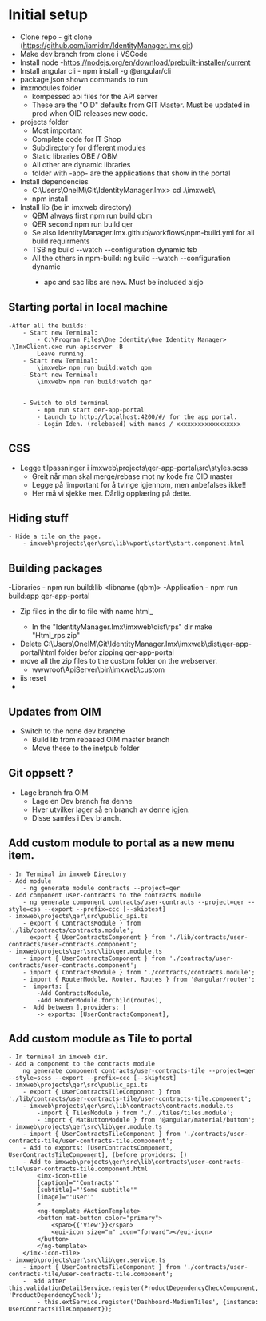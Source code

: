 # Initial setup

- Clone repo - git clone (<https://github.com/iamidm/IdentityManager.Imx.git>)
- Make dev branch from clone i VSCode
- Install node -<https://nodejs.org/en/download/prebuilt-installer/current>
- Install angular cli - npm install -g @angular/cli
- package.json shown commands to run
- imxmodules folder
  - kompessed api files for the API server
  - These are the "OID" defaults from GIT Master. Must be updated in prod when OID releases new code.
- projects folder
  - Most important
  - Complete code for IT Shop
  - Subdirectory for different modules
  - Static libraries QBE / QBM
  - All other are dynamic libraries
  - folder with -app- are the applications that show in the portal
- Install dependencies
  - C:\Users\OneIM\Git\IdentityManager.Imx> cd .\imxweb\
  - npm install
- Install lib (be in imxweb directory)
  - QBM always first
        npm run build qbm
  - QER second
        npm run build qer
  - Se also IdentityManager.Imx\.github\workflows\npm-build.yml for all build requirments
  - TSB
        ng build --watch --configuration dynamic tsb
  - All the others in npm-build:
        ng build --watch --configuration dynamic <modulename>
    - apc and sac libs are new. Must be included alsjo

## Starting portal in local machine

    -After all the builds:
        - Start new Terminal:
            - C:\Program Files\One Identity\One Identity Manager> .\ImxClient.exe run-apiserver -B
            Leave running.
        - Start new Terminal:
            \imxweb> npm run build:watch qbm
        - Start new Terminal:
            \imxweb> npm run build:watch qer


        - Switch to old terminal
            - npm run start qer-app-portal
            - Launch to http://localhost:4200/#/ for the app portal.
            - Login Iden. (rolebased) with manos / xxxxxxxxxxxxxxxxxx

## CSS

- Legge tilpassninger i imxweb\projects\qer-app-portal\src\styles.scss
  - Greit når man skal merge/rebase mot ny kode fra OID master
  - Legge på !important for å tvinge igjennom, men anbefalses ikke!!
  - Her må vi sjekke mer. Dårlig opplæring på dette.

## Hiding stuff

    - Hide a tile on the page.
        - imxweb\projects\qer\src\lib\wport\start\start.component.html

## Building packages

-Libraries
    - npm run build:lib <libname (qbm)>
-Application
    - npm run build:app qer-app-portal

- Zip files in the <lib> dir to file with name html_<libname>
  - In the "IdentityManager.Imx\imxweb\dist\rps" dir make "Html_rps.zip"
- Delete C:\Users\OneIM\Git\IdentityManager.Imx\imxweb\dist\qer-app-portal\html folder befor zipping qer-app-portal
- move all the zip files to the custom folder on the webserver.
  - wwwroot\ApiServer\bin\imxweb\custom
- iis reset
-

## Updates from OIM

- Switch to the none dev branche
  - Build lib from rebased OIM master branch
  - Move these to the inetpub folder

## Git oppsett ?

- Lage branch fra OIM
  - Lage en Dev branch fra denne
  - Hver utvilker lager så en branch av denne igjen.
  - Disse samles i Dev branch.

## Add custom module to portal as a new menu item.
    - In Terminal in imxweb Directory
    - Add module
        - ng generate module contracts --project=qer
    - Add component user-contracts to the contracts module
        - ng generate component contracts/user-contracts --project=qer --style=css --export --prefix=ccc [--skiptest]
    - imxweb\projects\qer\src\public_api.ts
        - export { ContractsModule } from './lib/contracts/contracts.module';
          export { UserContractsComponent } from './lib/contracts/user-contracts/user-contracts.component';
    - imxweb\projects\qer\src\lib\qer.module.ts
        - import { UserContractsComponent } from './contracts/user-contracts/user-contracts.component';
        - import { ContractsModule } from './contracts/contracts.module';
        - import { RouterModule, Router, Routes } from '@angular/router';
        -  imports: [ 
            -Add ContractsModule,
            -Add RouterModule.forChild(routes),
        -  Add between ],providers: [
            -> exports: [UserContractsComponent],
        
## Add custom module as Tile to portal
    - In terminal in imxweb dir.
    - Add a component to the contracts module
        ng generate component contracts/user-contracts-tile --project=qer --style=scss --export --prefix=ccc [--skiptest]
    - imxweb\projects\qer\src\public_api.ts
        - export { UserContractsTileComponent } from './lib/contracts/user-contracts-tile/user-contracts-tile.component';
        - imxweb\projects\qer\src\lib\contracts\contracts.module.ts
            -import { TilesModule } from './../tiles/tiles.module';
            - import { MatButtonModule } from '@angular/material/button';
    - imxweb\projects\qer\src\lib\qer.module.ts
        - import { UserContractsTileComponent } from './contracts/user-contracts-tile/user-contracts-tile.component';
        - Add to exports: [UserContractsComponent, UserContractsTileComponent], (before providers: [)
        - Add to imxweb\projects\qer\src\lib\contracts\user-contracts-tile\user-contracts-tile.component.html
            <imx-icon-tile
            [caption]="'Contracts'"
            [subtitle]="'Some subtitle'"
            [image]="'user'"
            >
            <ng-template #ActionTemplate>
            <button mat-button color="primary">
                <span>{{'View'}}</span>
                <eui-icon size="m" icon="forward"></eui-icon>
            </button>
            </ng-template>
        </imx-icon-tile>
    - imxweb\projects\qer\src\lib\qer.service.ts
        - import { UserContractsTileComponent } from './contracts/user-contracts-tile/user-contracts-tile.component';
        -  add after this.validationDetailService.register(ProductDependencyCheckComponent, 'ProductDependencyCheck');
            - this.extService.register('Dashboard-MediumTiles', {instance: UserContractsTileComponent});
            

    